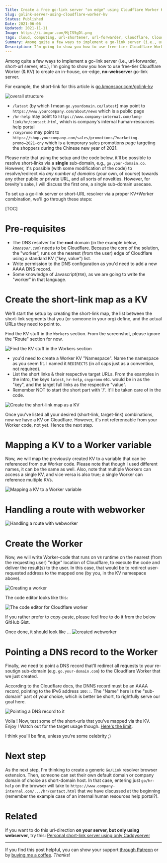 ```yaml
---
Title: Create a free go-link server "on edge" using Cloudflare Worker KV
Slug: golink-server-using-cloudflare-worker-kv
Status: Published
Date: 2021-06-06
Updated: 2021-11-11
Image: https://i.imgur.com/MjIS5gDl.png
Tags: cloud, computing, url-shortener, url-forwarder, Cloudflare, Cloudflare Worker, Cloudflare KV, Workers KV, on edge, free, go-link
Summary: Among quite a few ways to implement a go-link server (i.e., url-forwarder, short-url server, etc.), I will show how to use free-tier Cloudflare Worker (& KV) to create an in-house, on-edge, **no-webserver** go-link server.
Description: I'm going to show you how to use free-tier Cloudflare Worker (& KV) to create an in-house, on-edge, **no-webserver** go-link server (a.k.a short-url server).
---
```


Among quite a few ways to implement a go-link server (i.e., url-forwarder, short-url server, etc.), I'm going to show you how to use free-tier Cloudflare Worker (& KV) to create an in-house, on-edge, **no-webserver** go-link server.

For example, the short-link for this article is [go.kmonsoor.com/golink-kv](https://go.kmonsoor.com/golink-kv)  

![overall structure](https://i.imgur.com/MjIS5gD.png)

* `/latest` (by which I mean `go.yourdomain.co/latest`) may point to `https://www.yourcompany.com/about/news` which is a public page
* `/hr-help` may point to `https://www.company-internal.com/long-link/hr/contact.html`, which is company's internal human-resources help portal
* `/cnypromo` may point to `https://shop.yourcompany.com/sales/promotions/?marketing-promo=2021-cny` which is a temporary sales promotions page targeting the shoppers during the Chinese new year of 2021.

Please note that using the setup and the code below, it'll be possible to resolve short-links via a **single** sub-domain, e.g., `go.your-domain.co`. However, it's possible (with some modification of the code) to resolve/redirect via *any number of domains* (your own, of course) towards any other public or private URL, and all sorts of novelties. However, for brevity's sake, I will discuss the first one, a single sub-domain usecase.

To set up a go-link server or short-URL resolver via a proper KV+Worker combination, we'll go through these steps:

[TOC]

# Pre-requisites
 * The DNS resolver for the **root** domain (in the example below, *`kmonsoor.com`*) needs to be Cloudflare. Because the core of the solution, the "worker", runs on the nearest (from the user) edge of Cloudflare using a standard KV ("key, value") list.
 * Write permission to the DNS configuration as you'd need to add a new AAAA DNS record.
 * Some knowledge of Javascript(`ES6`), as we are going to write the "worker" in that language.


# Create the short-link map as a KV

We'll start the setup by creating the short-link map, the list between the short-link segments that you (or someone in your org) define, and the actual URLs they need to point to.

Find the KV stuff in the `Workers` section. From the screenshot, please ignore the "Route" section for now.  

![Find the KV stuff in the Workers section](https://i.imgur.com/b2Rk45u.png)

  * you'd need to create a Worker KV "Namespace". Name the namespace as you seem fit. I named it `REDIRECTS` (in all caps just as a convention, not required). 
  * List the short links & their respective target URLs. From the examples in the intro, the keys `latest`, `hr-help`, `cnypromo` etc. would be in as the "key", and the target full links as the respective "value".
  * Remember NOT to start the short part with '/'. It'll be taken care of in the code.


![Create the short-link map as a KV](https://i.imgur.com/jkC8bSr.png)

Once you've listed all your desired (short-link, target-link) combinations, now we have a KV on Cloudflare. However, it's not referencable from your Worker code, not yet. Hence the next step.

# Mapping a KV to a Worker variable

Now, we will map the previously created KV to a variable that can be referenced from our Worker code. Please note that though I used different names, it can be the same as well. Also, note that multiple Workers can access a single KV, and vice versa is also true; a single Worker can reference multiple KVs.

![Mapping a KV to a Worker variable](https://i.imgur.com/lb7G9si.png)


# Handling a route with webworker


![Handling a route with webworker](https://i.imgur.com/KohHRfR.png)


# Create the Worker

Now, we will write Worker-code that runs on `V8` runtime on the nearest (from the requesting user) "edge" location of Cloudflare, to execute the code and deliver the result(s) to the user. In this case, that would be to redirect user-requested address to the mapped one (by you, in the KV namespace above).

![Creating a worker](https://i.imgur.com/eNfZNyN.png)

The code editor looks like this:  

![The code editor for Cloudflare worker](https://i.imgur.com/pb9AE9v.png)

If you rather prefer to copy-paste, please feel free to do it from the below GitHub Gist.

<div class="gist">
<script src="https://gist.github.com/kmonsoor/dc9f96660423c96471f8574ba018d867.js"></script>
</div>

Once done, it should look like ...
![created webworker](https://i.imgur.com/XSdKB56.png)

# Pointing a DNS record to the Worker
Finally, we need to point a DNS record that'll redirect all requests to your re-soutign sub-domain (e.g. `go.your-domain.com`) to the Cloudflare Worker that we just created.

According to the Cloudflare docs, the DNNS record must be an AAAA record, pointing to the IPv6 address `100::`. The "Name" here is the "sub-domain" part of your choice, which is better be short, to rightfully serve our goal here.  
  
![Pointing a DNS record to it](https://i.imgur.com/62bk7pe.png)

Voila ! Now, test some of the short-urls that you've mapped via the KV. Enjoy !
Watch out for the target usage though. [Here's the limit](https://developers.cloudflare.com/workers/platform/limits#worker-limits).  
  
I think you'll be fine, unless you're some celebrity ;)

# Next step

As the next step, I'm thinking to create a generic `Go/Link` resolver browser extension. Then, someone can set their own default domain or company domain of choice as short-domain host. In that case, entering just `go/hr-help` on the browser will take to `https://www.company-internal.com/.../hr/contact.html` that we have discussed at the beginning (remember the example case of an internal human resources help portal?).

# Related
If you want to do this url-direction **on your server, but only using webserver**, try this: [Personal short-link server using only Caddyserver](https://blog.kmonsoor.com/personal-shortlink-server-using-Caddy/)

---
If you find this post helpful, you can show your support [through Patreon](https://www.patreon.com/kmonsoor) or by [buying me a coffee](https://ko-fi.com/kmonsoor). *Thanks!*